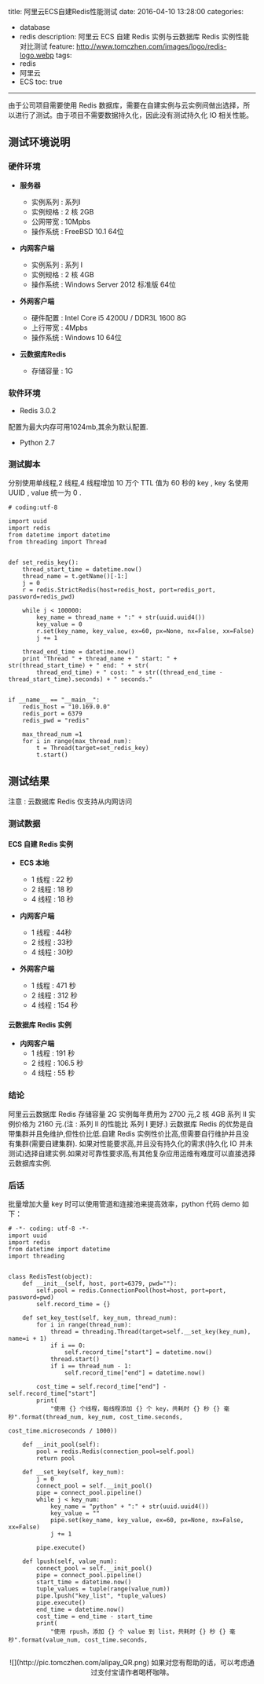 title: 阿里云ECS自建Redis性能测试
date: 2016-04-10 13:28:00
categories: 
  - database
  - redis
description: 阿里云 ECS 自建 Redis 实例与云数据库 Redis 实例性能对比测试
feature: http://www.tomczhen.com/images/logo/redis-logo.webp
tags: 
  - redis
  - 阿里云
  - ECS
toc: true
---

由于公司项目需要使用 Redis 数据库，需要在自建实例与云实例间做出选择，所以进行了测试。由于项目不需要数据持久化，因此没有测试持久化 IO 相关性能。

<!-- more -->

<h2 id="env">测试环境说明</h2>

<h3 id="hardware">硬件环境</h3>

* **服务器**
    * 实例系列 : 系列I
    * 实例规格 : 2 核 2GB
    * 公网带宽 : 10Mpbs
    * 操作系统 : FreeBSD 10.1 64位

* **内网客户端**
    * 实例系列 : 系列 I
    * 实例规格 : 2 核 4GB
    * 操作系统 : Windows Server 2012 标准版 64位

* **外网客户端**
    * 硬件配置 : Intel Core i5 4200U / DDR3L 1600 8G
    * 上行带宽 : 4Mpbs
    * 操作系统 : Windows 10 64位

* **云数据库Redis** 

    * 存储容量 : 1G

<h3 id="software">软件环境</h3>

* Redis 3.0.2

配置为最大内存可用1024mb,其余为默认配置.

* Python 2.7

<h3 id="code">测试脚本</h3>

分别使用单线程,2 线程,4 线程增加 10 万个 TTL 值为 60 秒的 key , key 名使用 UUID , value 统一为 0 .

```
# coding:utf-8
 
import uuid
import redis
from datetime import datetime
from threading import Thread
 
 
def set_redis_key():
    thread_start_time = datetime.now()
    thread_name = t.getName()[-1:]
    j = 0
    r = redis.StrictRedis(host=redis_host, port=redis_port, password=redis_pwd)
 
    while j < 100000:
        key_name = thread_name + ":" + str(uuid.uuid4())
        key_value = 0
        r.set(key_name, key_value, ex=60, px=None, nx=False, xx=False)
        j += 1
 
    thread_end_time = datetime.now()
    print "Thread " + thread_name + " start: " + str(thread_start_time) + " end: " + str(
        thread_end_time) + " cost: " + str((thread_end_time - thread_start_time).seconds) + " seconds."
 
 
if __name__ == "__main__":
    redis_host = "10.169.0.0"
    redis_port = 6379
    redis_pwd = "redis"
 
    max_thread_num =1
    for i in range(max_thread_num):
        t = Thread(target=set_redis_key)
        t.start()
```

<h2 id="result">测试结果</h2>

注意 : 云数据库 Redis 仅支持从内网访问

<h3 id="table">测试数据</h3>

<h4 id="redisonecs">ECS 自建 Redis 实例</h4>

* **ECS 本地**
    * 1 线程 : 22 秒
    * 2 线程 : 18 秒
    * 4 线程 : 18 秒

* **内网客户端**
    * 1 线程 : 44秒
    * 2 线程 : 33秒
    * 4 线程 : 30秒

* **外网客户端**
    * 1 线程 : 471 秒
    * 2 线程 : 312 秒
    * 4 线程 : 154 秒

<h4 id="redisonyun">云数据库 Redis 实例</h4>

* **内网客户端**
    * 1 线程 : 191 秒
    * 2 线程 : 106.5 秒
    * 4 线程 : 55 秒

<h3 id="expiry">结论</h3>

阿里云云数据库 Redis 存储容量 2G 实例每年费用为 2700 元,2 核 4GB 系列 II 实例价格为 2160 元.(注 : 系列 II 的性能比 系列 I 更好.)
云数据库 Redis 的优势是自带集群并且免维护,但性价比低.自建 Redis 实例性价比高,但需要自行维护并且没有集群(需要自建集群).
如果对性能要求高,并且没有持久化的需求(持久化 IO 并未测试)选择自建实例.如果对可靠性要求高,有其他复杂应用运维有难度可以直接选择云数据库实例.

<h3 id="other">后话</h3>

批量增加大量 key 时可以使用管道和连接池来提高效率，python 代码 demo 如下：
```
# -*- coding: utf-8 -*-
import uuid
import redis
from datetime import datetime
import threading


class RedisTest(object):
    def __init__(self, host, port=6379, pwd=""):
        self.pool = redis.ConnectionPool(host=host, port=port, password=pwd)
        self.record_time = {}

    def set_key_test(self, key_num, thread_num):
        for i in range(thread_num):
            thread = threading.Thread(target=self.__set_key(key_num), name=i + 1)
            if i == 0:
                self.record_time["start"] = datetime.now()
            thread.start()
            if i == thread_num - 1:
                self.record_time["end"] = datetime.now()

        cost_time = self.record_time["end"] - self.record_time["start"]
        print(
            "使用 {} 个线程，每线程添加 {} 个 key，共耗时 {} 秒 {} 毫秒".format(thread_num, key_num, cost_time.seconds,
                                                             cost_time.microseconds / 1000))

    def __init_pool(self):
        pool = redis.Redis(connection_pool=self.pool)
        return pool

    def __set_key(self, key_num):
        j = 0
        connect_pool = self.__init_pool()
        pipe = connect_pool.pipeline()
        while j < key_num:
            key_name = "python" + ":" + str(uuid.uuid4())
            key_value = ""
            pipe.set(key_name, key_value, ex=60, px=None, nx=False, xx=False)
            j += 1

        pipe.execute()

    def lpush(self, value_num):
        connect_pool = self.__init_pool()
        pipe = connect_pool.pipeline()
        start_time = datetime.now()
        tuple_values = tuple(range(value_num))
        pipe.lpush("key_list", *tuple_values)
        pipe.execute()
        end_time = datetime.now()
        cost_time = end_time - start_time
        print(
            "使用 rpush，添加 {} 个 value 到 list，共耗时 {} 秒 {} 毫秒".format(value_num, cost_time.seconds,
                                                       
```

<div align="center">
![](http://pic.tomczhen.com/alipay_QR.png)  
如果对您有帮助的话，可以考虑通过支付宝请作者喝杯咖啡。
</div>
